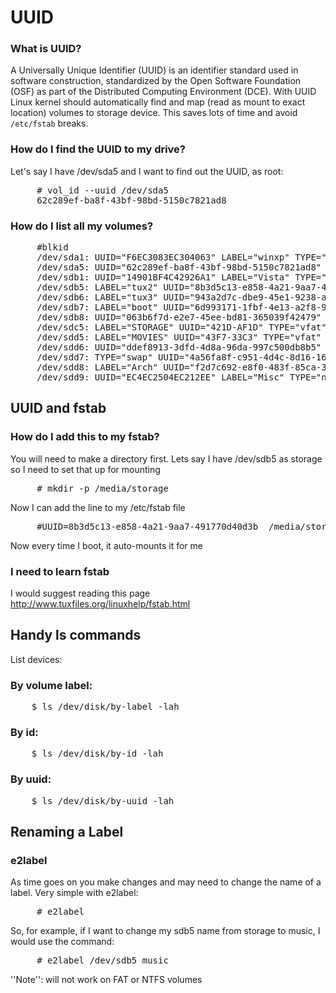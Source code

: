 # UUID

### What is UUID?
A Universally Unique Identifier (UUID) is an identifier standard used in software construction, standardized by the Open Software Foundation (OSF) as part of the Distributed Computing Environment (DCE).  With UUID Linux kernel should automatically find and map (read as mount to exact location) volumes to storage device. This saves lots of time and avoid `/etc/fstab` breaks.

### How do I find the UUID to my drive?
Let's say I have /dev/sda5 and I want to find out the UUID, as root:
<pre class="clear">
     # vol_id --uuid /dev/sda5
     62c289ef-ba8f-43bf-98bd-5150c7821ad8
</pre>

### How do I list all my volumes?
<pre class="clear">
     #blkid
     /dev/sda1: UUID="F6EC3083EC304063" LABEL="winxp" TYPE="ntfs"
     /dev/sda5: UUID="62c289ef-ba8f-43bf-98bd-5150c7821ad8" TYPE="ext4dev"
     /dev/sdb1: UUID="14901BF4C42926A1" LABEL="Vista" TYPE="ntfs"
     /dev/sdb5: LABEL="tux2" UUID="8b3d5c13-e858-4a21-9aa7-491770d40d3b" SEC_TYPE="ext2" TYPE="ext3"
     /dev/sdb6: LABEL="tux3" UUID="943a2d7c-dbe9-45e1-9238-adbcf73f31c7" SEC_TYPE="ext2" TYPE="ext3"
     /dev/sdb7: LABEL="boot" UUID="6d993171-1fbf-4e13-a2f8-945da575eb62" SEC_TYPE="ext2" TYPE="ext3"
     /dev/sdb8: UUID="063b6f7d-e2e7-45ee-bd81-365039f42479" TYPE="ext4dev"
     /dev/sdc5: LABEL="STORAGE" UUID="421D-AF1D" TYPE="vfat"
     /dev/sdd5: LABEL="MOVIES" UUID="43F7-33C3" TYPE="vfat"
     /dev/sdd6: UUID="ddef8913-3dfd-4d8a-96da-997c500db8b5" SEC_TYPE="ext2" TYPE="ext3"
     /dev/sdd7: TYPE="swap" UUID="4a56fa8f-c951-4d4c-8d16-164cb4d3467b"
     /dev/sdd8: LABEL="Arch" UUID="f2d7c692-e8f0-483f-85ca-366da0759c63" SEC_TYPE="ext2" TYPE="ext3"
     /dev/sdd9: UUID="EC4EC2504EC212EE" LABEL="Misc" TYPE="ntfs"
</pre>


## UUID and fstab
### How do I add this to my fstab?
You will need to make a directory first.  Lets say I have /dev/sdb5 as storage so I need to set that up for mounting
<pre class="clear">
     # mkdir -p /media/storage
</pre>
Now I can add the line to my /etc/fstab file
<pre class="clear">
     #UUID=8b3d5c13-e858-4a21-9aa7-491770d40d3b  /media/storage      ext3    defaults,errors=remount-ro 0       1
</pre>
Now every time I boot, it auto-mounts it for me

### I need to learn fstab
I would suggest reading this page http://www.tuxfiles.org/linuxhelp/fstab.html

## Handy ls commands
List devices:
### By volume label:
<pre class="clear">
    $ ls /dev/disk/by-label -lah
</pre>
### By id:
<pre class="clear">
    $ ls /dev/disk/by-id -lah
</pre>
### By uuid:
<pre class="clear">
    $ ls /dev/disk/by-uuid -lah
</pre>
## Renaming a Label
### e2label
As time goes on you make changes and may need to change the name of a label.  Very simple with e2label:
<pre class="clear">
     # e2label <dev> <label>
</pre>
So, for example, if I want to change my sdb5 name from storage to music, I would use the command:
<pre class="clear">
     # e2label /dev/sdb5 music
</pre>
''Note'': will not work on FAT or NTFS volumes


